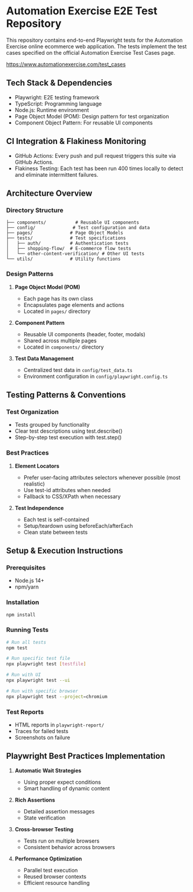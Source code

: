 # Automation Exercise E2E Test Repository
This repository contains end-to-end Playwright tests for the Automation Exercise online ecommerce web application. The tests implement the test cases specified on the official Automation Exercise Test Cases page.  

https://www.automationexercise.com/test_cases


## Tech Stack & Dependencies
- Playwright: E2E testing framework
- TypeScript: Programming language
- Node.js: Runtime environment
- Page Object Model (POM): Design pattern for test organization
- Component Object Pattern: For reusable UI components

## CI Integration & Flakiness Monitoring  
- GitHub Actions: Every push and pull request triggers this suite via GitHub Actions.  
- Flakiness Testing: Each test has been run 400 times locally to detect and eliminate intermittent failures. 

## Architecture Overview

### Directory Structure
```
├── components/           # Reusable UI components
├── config/              # Test configuration and data
├── pages/              # Page Object Models
├── tests/              # Test specifications
│   ├── auth/           # Authentication tests
│   ├── shopping-flow/  # E-commerce flow tests
│   └── other-content-verification/ # Other UI tests
└── utils/              # Utility functions
```

### Design Patterns
1. **Page Object Model (POM)**
   - Each page has its own class
   - Encapsulates page elements and actions
   - Located in `pages/` directory

2. **Component Pattern**
   - Reusable UI components (header, footer, modals)
   - Shared across multiple pages
   - Located in `components/` directory

3. **Test Data Management**
   - Centralized test data in `config/test_data.ts`
   - Environment configuration in `config/playwright.config.ts`

## Testing Patterns & Conventions

### Test Organization
- Tests grouped by functionality
- Clear test descriptions using test.describe()
- Step-by-step test execution with test.step()

### Best Practices
1. **Element Locators**
   - Prefer user-facing attributes selectors whenever possible (most realistic) 
   - Use test-id attributes when needed   
   - Fallback to CSS/XPath when necessary

2. **Test Independence**
   - Each test is self-contained
   - Setup/teardown using beforeEach/afterEach
   - Clean state between tests


## Setup & Execution Instructions

### Prerequisites
- Node.js 14+
- npm/yarn

### Installation
```bash
npm install
```

### Running Tests
```bash
# Run all tests
npm test

# Run specific test file
npx playwright test [testfile]

# Run with UI
npx playwright test --ui

# Run with specific browser
npx playwright test --project=chromium
```

### Test Reports
- HTML reports in `playwright-report/`
- Traces for failed tests
- Screenshots on failure

## Playwright Best Practices Implementation

1. **Automatic Wait Strategies**
   - Using proper expect conditions
   - Smart handling of dynamic content

2. **Rich Assertions**
   - Detailed assertion messages
   - State verification

3. **Cross-browser Testing**
   - Tests run on multiple browsers
   - Consistent behavior across browsers

4. **Performance Optimization**
   - Parallel test execution
   - Reused browser contexts
   - Efficient resource handling

